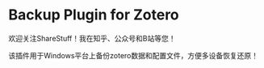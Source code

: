 # Backup Plugin for Zotero
欢迎关注ShareStuff！我在知乎、公众号和B站等您！

该插件用于Windows平台上备份zotero数据和配置文件，方便多设备恢复还原！
